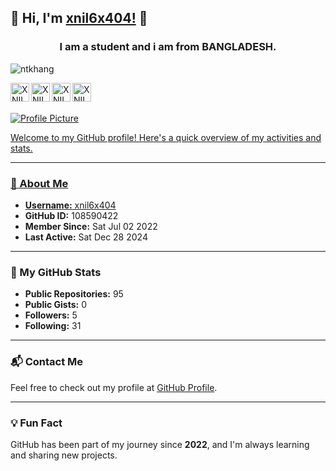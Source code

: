 

##  👋 Hi, I'm [xnil6x404!](https://www.facebook.com/xnil6x404) 👋
<h3 align="center">I am a student and i am from BANGLADESH.</h3>

<p align="left"> <img src="https://komarev.com/ghpvc/?username=xnil6x404&label=Views&color=blue&style=plastic" alt="ntkhang" /> </p>

<a href="https://twitter.com/xnil6x">
  <img align="left" alt="XNIL6X's Twitter" width="30px" src="https://cdn.jsdelivr.net/npm/simple-icons@v3/icons/twitter.svg"/>
</a>
<a href="https://github.com/xnil6x404">
  <img align="left" alt="XNIL6X's Github" width="30px" src="https://cdn.jsdelivr.net/npm/simple-icons@v3/icons/github.svg" />
</a>
<a href="https://instagram.com/xnil6x">
  <img align="left" alt="XNIL6X's Instagram" width="30px" src="https://cdn.jsdelivr.net/npm/simple-icons@v3/icons/instagram.svg" />
</a>
<a href="https://www.facebook.com/xnil6x404">
  <img align="left" alt="XNIL6X's Facebook" width="30px" src="https://cdn.jsdelivr.net/npm/simple-icons@v3/icons/facebook.svg" />
<br/>
<br/>

![Profile Picture](https://avatars.githubusercontent.com/u/108590422?v=4)

Welcome to my GitHub profile! Here's a quick overview of my activities and stats.

---

### 🌟 About Me
- **Username:** [xnil6x404](https://github.com/xnil6x404)
- **GitHub ID:** 108590422
- **Member Since:** Sat Jul 02 2022
- **Last Active:** Sat Dec 28 2024

---

### 🚀 My GitHub Stats
- **Public Repositories:** 95  
- **Public Gists:** 0  
- **Followers:** 5  
- **Following:** 31  

---

### 📬 Contact Me
Feel free to check out my profile at [GitHub Profile](https://github.com/xnil6x404).

---

### 💡 Fun Fact
GitHub has been part of my journey since **2022**, and I'm always learning and sharing new projects.
